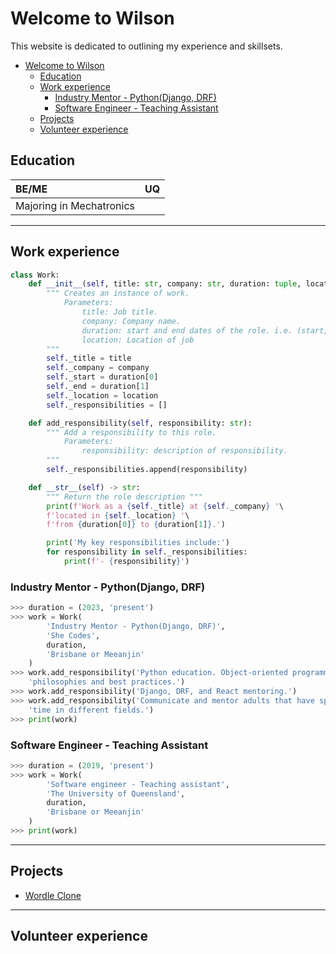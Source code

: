 # Welcome to Wilson
This website is dedicated to outlining my experience and skillsets.
<!-- For full documentation visit [mkdocs.org](https://www.mkdocs.org). -->

<!-- ## Commands

* `mkdocs new [dir-name]` - Create a new project.
* `mkdocs serve` - Start the live-reloading docs server.
* `mkdocs build` - Build the documentation site.
* `mkdocs -h` - Print help message and exit. -->

- [Welcome to Wilson](#welcome-to-wilson)
  - [Education](#education)
  - [Work experience](#work-experience)
    - [Industry Mentor - Python(Django, DRF)](#industry-mentor---pythondjango-drf)
    - [Software Engineer - Teaching Assistant](#software-engineer---teaching-assistant)
  - [Projects](#projects)
  - [Volunteer experience](#volunteer-experience)

## Education
| BE/ME |  UQ |
| :---------------- | ----: |
| Majoring in Mechatronics ||

--------------------------------------------------
## Work experience
```python
class Work:
    def __init__(self, title: str, company: str, duration: tuple, location: str):
        """ Creates an instance of work.
            Parameters:
                title: Job title.
                company: Company name.
                duration: start and end dates of the role. i.e. (start, end)
                location: Location of job
        """
        self._title = title
        self._company = company
        self._start = duration[0]
        self._end = duration[1]
        self._location = location
        self._responsibilities = []

    def add_responsibility(self, responsibility: str):
        """ Add a responsibility to this role.
            Parameters:
                responsibility: description of responsibility.
        """
        self._responsibilities.append(responsibility)

    def __str__(self) -> str:
        """ Return the role description """
        print(f'Work as a {self._title} at {self._company} '\
        f'located in {self._location} '\
        f'from {duration[0]} to {duration[1]}.')

        print('My key responsibilities include:')
        for responsibility in self._responsibilities:
            print(f'- {responsibility}')
```
### Industry Mentor - Python(Django, DRF)
```python
>>> duration = (2023, 'present')
>>> work = Work(
        'Industry Mentor - Python(Django, DRF)',
        'She Codes',
        duration,
        'Brisbane or Meeanjin'
    )
>>> work.add_responsibility('Python education. Object-oriented programming '\
    'philosophies and best practices.')
>>> work.add_responsibility('Django, DRF, and React mentoring.')
>>> work.add_responsibility('Communicate and mentor adults that have spent '\
    'time in different fields.')
>>> print(work)
```

### Software Engineer - Teaching Assistant
```python
>>> duration = (2019, 'present')
>>> work = Work(
        'Software engineer - Teaching assistant',
        'The University of Queensland',
        duration,
        'Brisbane or Meeanjin'
    )
>>> print(work)
```

--------------------------------------------------
## Projects
* [Wordle Clone](https://wilson-kong.github.io/games)

--------------------------------------------------
## Volunteer experience

<!-- ## Project layout

    mkdocs.yml    # The configuration file.
    docs/
        index.md  # The documentation homepage.
        ...       # Other markdown pages, images and other files. -->

